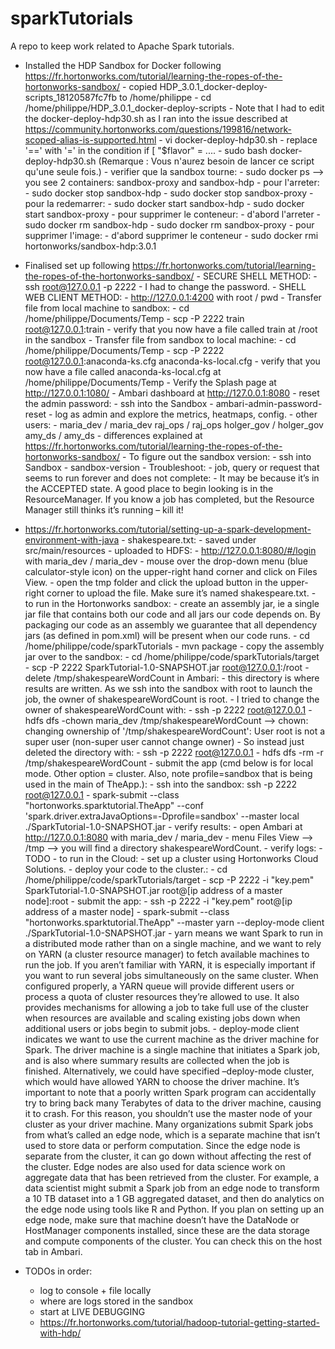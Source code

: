 # sparkTutorials
A repo to keep work related to Apache Spark tutorials.


- Installed the HDP Sandbox for Docker following https://fr.hortonworks.com/tutorial/learning-the-ropes-of-the-hortonworks-sandbox/
      - copied HDP_3.0.1_docker-deploy-scripts_18120587fc7fb to /home/philippe
      - cd /home/philippe/HDP_3.0.1_docker-deploy-scripts
      - Note that I had to edit the docker-deploy-hdp30.sh as I ran into the issue described at https://community.hortonworks.com/questions/199816/network-scoped-alias-is-supported.html
              - vi docker-deploy-hdp30.sh
              - replace '==' with '=' in the condition if [ "$flavor" = ....
      - sudo bash docker-deploy-hdp30.sh (Remarque : Vous n'aurez besoin de lancer ce script qu'une seule fois.)
      - verifier que la sandbox tourne:
          - sudo docker ps --> you see 2 containers: sandbox-proxy and sandbox-hdp
      - pour l'arreter:
          - sudo docker stop sandbox-hdp
          - sudo docker stop sandbox-proxy
      - pour la redemarrer:
          - sudo docker start sandbox-hdp
          - sudo docker start sandbox-proxy
      - pour supprimer le conteneur:
          - d'abord l'arreter
          - sudo docker rm sandbox-hdp
          - sudo docker rm sandbox-proxy
      - pour supprimer l'image:
          - d'abord supprimer le conteneur
          - sudo docker rmi hortonworks/sandbox-hdp:3.0.1


- Finalised set up following https://fr.hortonworks.com/tutorial/learning-the-ropes-of-the-hortonworks-sandbox/
      - SECURE SHELL METHOD:
          - ssh root@127.0.0.1 -p 2222
          - I had to change the password.
      - SHELL WEB CLIENT METHOD:
          - http://127.0.0.1:4200 with root / pwd
      - Transfer file from local machine to sandbox:
          - cd /home/philippe/Documents/Temp
          - scp -P 2222 train root@127.0.0.1:train
          - verify that you now have a file called train at /root in the sandbox
      - Transfer file from sandbox to local machine:
          - cd /home/philippe/Documents/Temp
          - scp -P 2222 root@127.0.0.1:anaconda-ks.cfg anaconda-ks-local.cfg
          - verify that you now have a file called anaconda-ks-local.cfg at /home/philippe/Documents/Temp
      - Verify the Splash page at http://127.0.0.1:1080/
      - Ambari dashboard at http://127.0.0.1:8080
          - reset the admin password:
              - ssh into the Sandbox
              - ambari-admin-password-reset
          - log as admin and explore the metrics, heatmaps, config.
          - other users:
              - maria_dev / maria_dev
                raj_ops	/ raj_ops
                holger_gov / holger_gov
                amy_ds / amy_ds
              - differences explained at https://fr.hortonworks.com/tutorial/learning-the-ropes-of-the-hortonworks-sandbox/
      - To figure out the sandbox version:
          - ssh into Sandbox
          - sandbox-version
      - Troubleshoot:
          - job, query or request that seems to run forever and does not complete:
                - It may be because it’s in the ACCEPTED state. A good place to begin looking is in the ResourceManager. If you know a job has completed, but the Resource Manager still thinks it’s running – kill it!


- https://fr.hortonworks.com/tutorial/setting-up-a-spark-development-environment-with-java
      - shakespeare.txt:
            - saved under src/main/resources
            - uploaded to HDFS:
                    - http://127.0.0.1:8080/#/login with maria_dev / maria_dev
                    - mouse over the drop-down menu (blue calculator-style icon) on the upper-right hand corner and click on Files View.
                    - open the tmp folder and click the upload button in the upper-right corner to upload the file. Make sure it’s named shakespeare.txt.
      - to run in the Hortonworks sandbox:
            - create an assembly jar, ie a single jar file that contains both our code and all jars our code depends on. By packaging our code as an assembly we guarantee that all dependency jars (as defined in pom.xml) will be present when our code runs.
                    - cd /home/philippe/code/sparkTutorials
                    - mvn package
            - copy the assembly jar over to the sandbox:
                    - cd /home/philippe/code/sparkTutorials/target
                    - scp -P 2222 SparkTutorial-1.0-SNAPSHOT.jar root@127.0.0.1:/root
            - delete /tmp/shakespeareWordCount in Ambari:
                    - this directory is where results are written. As we ssh into the sandbox with root to launch the job, the owner of shakespeareWordCount is root.
                    - I tried to change the owner of shakespeareWordCount with:
                            - ssh -p 2222 root@127.0.0.1
                            - hdfs dfs -chown maria_dev /tmp/shakespeareWordCount
                            --> chown: changing ownership of '/tmp/shakespeareWordCount': User root is not a super user (non-super user cannot change owner)
                    - So instead just deleted the directory with:
                            - ssh -p 2222 root@127.0.0.1
                            - hdfs dfs -rm -r /tmp/shakespeareWordCount
            - submit the app (cmd below is for local mode. Other option = cluster. Also, note profile=sandbox that is being used in the main of TheApp.):
                    - ssh into the sandbox: ssh -p 2222 root@127.0.0.1
                    - spark-submit --class "hortonworks.sparktutorial.TheApp" --conf 'spark.driver.extraJavaOptions=-Dprofile=sandbox' --master local ./SparkTutorial-1.0-SNAPSHOT.jar
            - verify results:
                    - open Ambari at http://127.0.0.1:8080 with maria_dev / maria_dev
                    - menu Files View --> /tmp --> you will find a directory shakespeareWordCount.
            - verify logs:
                    - TODO
      - to run in the Cloud:
            - set up a cluster using Hortonworks Cloud Solutions.
            - deploy your code to the cluster.:
                    - cd /home/philippe/code/sparkTutorials/target
                    - scp -P 2222 -i "key.pem" SparkTutorial-1.0-SNAPSHOT.jar root@[ip address of a master node]:root
            - submit the app:
                    - ssh -p 2222 -i "key.pem" root@[ip address of a master node]
                    - spark-submit --class "hortonworks.sparktutorial.TheApp"  --master yarn --deploy-mode client ./SparkTutorial-1.0-SNAPSHOT.jar
                               - yarn means we want Spark to run in a distributed mode rather than on a single machine, and we want to rely on YARN (a cluster
                               resource manager) to fetch available machines to run the job. If you aren’t familiar with YARN, it is especially important if you
                               want to run several jobs simultaneously on the same cluster. When configured properly, a YARN queue will provide different users
                               or process a quota of cluster resources they’re allowed to use. It also provides mechanisms for allowing a job to take full use
                               of the cluster when resources are available and scaling existing jobs down when additional users or jobs begin to submit jobs.
                               - deploy-mode client indicates we want to use the current machine as the driver machine for Spark. The driver machine is a single
                               machine that initiates a Spark job, and is also where summary results are collected when the job is finished. Alternatively, we
                               could have specified –deploy-mode cluster, which would have allowed YARN to choose the driver machine. It’s important to note that
                               a poorly written Spark program can accidentally try to bring back many Terabytes of data to the driver machine, causing it to
                               crash. For this reason, you shouldn’t use the master node of your cluster as your driver machine. Many organizations submit Spark
                               jobs from what’s called an edge node, which is a separate machine that isn’t used to store data or perform computation. Since the
                               edge node is separate from the cluster, it can go down without affecting the rest of the cluster. Edge nodes are also used for
                               data science work on aggregate data that has been retrieved from the cluster. For example, a data scientist might submit a Spark
                               job from an edge node to transform a 10 TB dataset into a 1 GB aggregated dataset, and then do analytics on the edge node using
                               tools like R and Python. If you plan on setting up an edge node, make sure that machine doesn’t have the DataNode or HostManager
                                components installed, since these are the data storage and compute components of the cluster. You can check this on the host tab
                                in Ambari.


- TODOs in order:
    - log to console + file locally
    - where are logs stored in the sandbox
    - start at LIVE DEBUGGING
    - https://fr.hortonworks.com/tutorial/hadoop-tutorial-getting-started-with-hdp/
